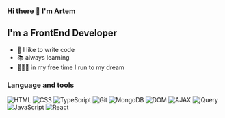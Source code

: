 ### Hi there 👋 I'm Artem 

## I'm a FrontEnd Developer
- 💪 I like to write code
- 📚 always learning
- 🏃🏻‍♂️ in my free time I run to my dream

### Language and tools
![HTML](https://img.shields.io/badge/-HTML-ff8a5d)
![CSS](https://img.shields.io/badge/-CSS-00BFFF)
![TypeScript](https://img.shields.io/badge/-TypeScript-0095b6)
![Git](https://img.shields.io/badge/-Git-e54a1c)
![MongoDB](https://img.shields.io/badge/-MongoDB-02ff8e)
![DOM](https://img.shields.io/badge/-DOM-74a02e)
![AJAX](https://img.shields.io/badge/-AJAX-7b68ee)
![jQuery](https://img.shields.io/badge/-jQuery-6b7ebf)
![JavaScript](https://img.shields.io/badge/-JavaScript-ffbc3b)
![React](https://img.shields.io/badge/-React-00bfff)








